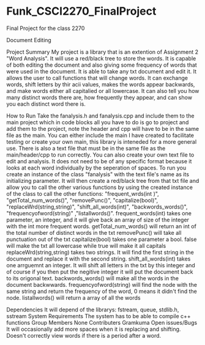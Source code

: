 # Funk_CSCI2270_FinalProject
Final Project for the class 2270

Document Editing

Project Summary
  My project is a library that is an extention of Assignment 2 "Word Analysis". It will use a red/black tree to store the words. It is capable of both editing the document and also giving some frequency of words that were used in the document. It is able to take any txt document and edit it. It allows the user to call functions that will change words. It can exchange words, shift letters by thir acii values, makes the words appear backwards, and make words either all capitalied or all lowercase. It can also tell you how many distinct words there are, how frequently they appear, and can show you each distinct word there is. 

How to Run
  Take the fanalysis.h and fanalysis.cpp and include them to the main project which in code blocks all you have to do is go to project and add them to the project, note the header and cpp will have to be in the same file as the main. You can either include the main I have created to facilitate testing or create your own main, this library is inteneded for a more general use. There is also a text file that must be in the same file as the main/header/cpp to run correctly. You can also create your own text file to edit and analysis. It does not need to be of any specific format because it looks at each word individually by the seperation of spaces.
  To run you create an instance of the class "fanalysis" with the text file's name as its initializing parameter. It will then create a red/black tree from that txt file and allow you to call the other various functions by using the created instance of the class to call the other functions: "frequent_wrds(int )", "getTotal_num_words()", "removePunc()", "capitalize(bool)", "replaceWrd(string,string)", "shift_all_words(int)", "backwords_words()", "frequencyofword(string)" ,"listallwords()".
 frequent_words(int) takes one parameter, an integer, and it will give back an array of size of the integer with the int more frequent words.
 getTotal_num_words() will return an int of the total number of distinct words in the txt
 removePunc() will take all punctuation out of the txt
 capitalize(bool) takes one parameter a bool. false will make the txt all lowercase while true will make it all capitals
 replaceWrd(string,string) takes two strings. It will find the first string in the document and replace it with the second string.
 shift_all_words(int) takes one arrguemnt an integer. It will shift all letters in the txt by this integer and of course if you then put the negitive integer it will put the document back to its origonal text.
 backwords_words() will make all the words in the document backwwards. 
 frequencyofword(string) will find the node with the same string and return the frequency of the word, 0 means it didn't find the node.
 listallwords() will return a array of all the words
 
Dependencies
	It will depend of the librarys: fstream, queue, stdlib.h, sstream
System Requirements
	The system has to be able to compile c++ functions
Group Members
 None
Contributers
 Gramkuma
Open issues/Bugs
It will occasionally add more spaces when it is replacing and shifting. Doesn't correctly view words if there is a period after a word.
